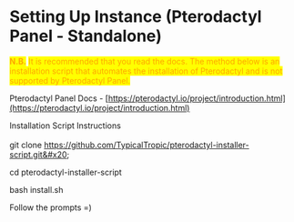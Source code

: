 # Setting Up Instance (Pterodactyl Panel - Standalone)

<mark style="color:orange;">**N.B.**</mark> <mark style="color:orange;"></mark><mark style="color:orange;">It is recommended that you read the docs. The method below is an installation script that automates the installation of Pterodactyl and is not supported by Pterodactyl Panel.</mark>

Pterodactyl Panel Docs - [https://pterodactyl.io/project/introduction.html](https://pterodactyl.io/project/introduction.html)



Installation Script Instructions\
\
git clone https://github.com/TypicalTropic/pterodactyl-installer-script.git&#x20;

cd pterodactyl-installer-script&#x20;

bash install.sh&#x20;

Follow the prompts =)

